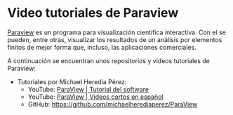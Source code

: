 # Video tutoriales de Paraview

[Paraview](https://www.paraview.org/) es un programa para visualización científica interactiva. Con el se pueden, entre otras, visualizar los resultados de un análisis por elementos finitos de mejor forma que, incluso, las aplicaciones comerciales.

A continuación se encuentran unos repositorios y videos tutoriales de Paraview:

* Tutoriales por Michael Heredia Pérez:
    * YouTube: [ParaView | Tutorial del software](https://www.youtube.com/playlist?list=PLFB8R5rtkrDoJWhLYrmrPbKHzdbmpts3c)
    * YouTube: [ParaView | Videos cortos en español](https://www.youtube.com/playlist?list=PLFB8R5rtkrDqluqmM86Py9xJSOXWsRhOY)
    * GitHub: https://github.com/michaelherediaperez/ParaView
